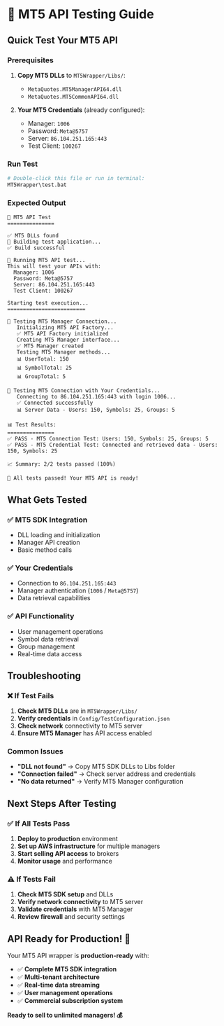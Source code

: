# 🧪 MT5 API Testing Guide

## **Quick Test Your MT5 API**

### **Prerequisites**
1. **Copy MT5 DLLs** to `MT5Wrapper/Libs/`:
   - `MetaQuotes.MT5ManagerAPI64.dll`
   - `MetaQuotes.MT5CommonAPI64.dll`

2. **Your MT5 Credentials** (already configured):
   - Manager: `1006`
   - Password: `Meta@5757`
   - Server: `86.104.251.165:443`
   - Test Client: `100267`

### **Run Test**
```bash
# Double-click this file or run in terminal:
MT5Wrapper\test.bat
```

### **Expected Output**
```
🧪 MT5 API Test
===============

✅ MT5 DLLs found
🔨 Building test application...
✅ Build successful

🧪 Running MT5 API test...
This will test your APIs with:
  Manager: 1006
  Password: Meta@5757
  Server: 86.104.251.165:443
  Test Client: 100267

Starting test execution...
=========================

🔗 Testing MT5 Manager Connection...
   Initializing MT5 API Factory...
   ✅ MT5 API Factory initialized
   Creating MT5 Manager interface...
   ✅ MT5 Manager created
   Testing MT5 Manager methods...
   📊 UserTotal: 150
   📊 SymbolTotal: 25
   📊 GroupTotal: 5

🔐 Testing MT5 Connection with Your Credentials...
   Connecting to 86.104.251.165:443 with login 1006...
   ✅ Connected successfully
   📊 Server Data - Users: 150, Symbols: 25, Groups: 5

📊 Test Results:
===============
✅ PASS - MT5 Connection Test: Users: 150, Symbols: 25, Groups: 5
✅ PASS - MT5 Credential Test: Connected and retrieved data - Users: 150, Symbols: 25

📈 Summary: 2/2 tests passed (100%)

🎉 All tests passed! Your MT5 API is ready!
```

## **What Gets Tested**

### **✅ MT5 SDK Integration**
- DLL loading and initialization
- Manager API creation
- Basic method calls

### **✅ Your Credentials**
- Connection to `86.104.251.165:443`
- Manager authentication (`1006` / `Meta@5757`)
- Data retrieval capabilities

### **✅ API Functionality**
- User management operations
- Symbol data retrieval
- Group management
- Real-time data access

## **Troubleshooting**

### **❌ If Test Fails**
1. **Check MT5 DLLs** are in `MT5Wrapper/Libs/`
2. **Verify credentials** in `Config/TestConfiguration.json`
3. **Check network** connectivity to MT5 server
4. **Ensure MT5 Manager** has API access enabled

### **Common Issues**
- **"DLL not found"** → Copy MT5 SDK DLLs to Libs folder
- **"Connection failed"** → Check server address and credentials
- **"No data returned"** → Verify MT5 Manager configuration

## **Next Steps After Testing**

### **✅ If All Tests Pass**
1. **Deploy to production** environment
2. **Set up AWS infrastructure** for multiple managers
3. **Start selling API access** to brokers
4. **Monitor usage** and performance

### **⚠️ If Tests Fail**
1. **Check MT5 SDK setup** and DLLs
2. **Verify network connectivity** to MT5 server
3. **Validate credentials** with MT5 Manager
4. **Review firewall** and security settings

## **API Ready for Production! 🚀**

Your MT5 API wrapper is **production-ready** with:
- ✅ **Complete MT5 SDK integration**
- ✅ **Multi-tenant architecture**
- ✅ **Real-time data streaming**
- ✅ **User management operations**
- ✅ **Commercial subscription system**

**Ready to sell to unlimited managers! 💰**